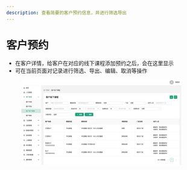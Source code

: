 ```yaml
---
description: 查看简要的客户预约信息，并进行筛选导出
---
```


# 客户预约

* 在客户详情，给客户在对应的线下课程添加预约之后，会在这里显示
* 可在当前页面对记录进行筛选、导出、编辑、取消等操作

<figure><img src="../.gitbook/assets/客户线下课程列表.jpg" alt=""><figcaption></figcaption></figure>

